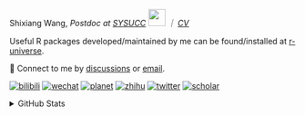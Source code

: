 
<p>Shixiang Wang, <em>Postdoc at <a href="https://sysucc.org.cn/">SYSUCC</a> <img src="https://media.giphy.com/media/WUlplcMpOCEmTGBtBW/giphy.gif" width="30">  ｜ <a href="https://shixiangwang.github.io/cv-shixiang/">CV</a>
</em></p>

Useful R packages developed/maintained by me can be found/installed at [r-universe](https://shixiangwang.r-universe.dev/).

💬 Connect to me by
[discussions](https://github.com/ShixiangWang/self-study/discussions) or [email](mailto:shixiang1994wang@gmail.com). 

[![bilibili](https://img.shields.io/badge/王诗翔-B站-yellow)](https://space.bilibili.com/11553374) [![wechat](https://img.shields.io/badge/王诗翔-微信公众号-important)](https://shixiangwang.github.io/home/logo/qrcode.jpg) [![planet](https://img.shields.io/badge/王诗翔-知识星球-blueviolet)](https://t.zsxq.com/rBqbIei)  [![zhihu](https://img.shields.io/badge/王诗翔-知乎-blue)](https://www.zhihu.com/people/shixiangwang) [![twitter](https://img.shields.io/badge/WangShxiang-twitter-ff69b4)](https://twitter.com/WangShxiang) [![scholar](https://img.shields.io/badge/ShixiangWang-Scholar-00ffff)](https://scholar.google.com/citations?user=FvNp0NkAAAAJ) 

<details>
 
<summary>GitHub Stats</summary>


<!--START_SECTION:waka-->
**🐱 My GitHub Data** 

> 📦 4.2 MB Used in GitHub's Storage 
 > 
> 🏆 507 Contributions in the Year 2023
 > 
> 🚫 Not Opted to Hire
 > 
> 📜 86 Public Repositories 
 > 
> 🔑 22 Private Repositories 
 > 
**I'm an Early 🐤** 

```text
🌞 Morning                1708 commits        ████░░░░░░░░░░░░░░░░░░░░░   15.08 % 
🌆 Daytime                4605 commits        ██████████░░░░░░░░░░░░░░░   40.65 % 
🌃 Evening                4279 commits        █████████░░░░░░░░░░░░░░░░   37.77 % 
🌙 Night                  737 commits         ██░░░░░░░░░░░░░░░░░░░░░░░   06.51 % 
```
📅 **I'm Most Productive on Wednesday** 

```text
Monday                   1702 commits        ████░░░░░░░░░░░░░░░░░░░░░   15.02 % 
Tuesday                  1955 commits        ████░░░░░░░░░░░░░░░░░░░░░   17.26 % 
Wednesday                2104 commits        █████░░░░░░░░░░░░░░░░░░░░   18.57 % 
Thursday                 1713 commits        ████░░░░░░░░░░░░░░░░░░░░░   15.12 % 
Friday                   1923 commits        ████░░░░░░░░░░░░░░░░░░░░░   16.97 % 
Saturday                 846 commits         ██░░░░░░░░░░░░░░░░░░░░░░░   07.47 % 
Sunday                   1086 commits        ██░░░░░░░░░░░░░░░░░░░░░░░   09.59 % 
```


**I Mostly Code in R** 

```text
R                        80 repos            █████████████░░░░░░░░░░░░   52.29 % 
HTML                     22 repos            ████░░░░░░░░░░░░░░░░░░░░░   14.38 % 
Shell                    9 repos             █░░░░░░░░░░░░░░░░░░░░░░░░   05.88 % 
Rust                     2 repos             ░░░░░░░░░░░░░░░░░░░░░░░░░   01.31 % 
TypeScript               1 repo              ░░░░░░░░░░░░░░░░░░░░░░░░░   00.65 % 
```




 Last Updated on 17/05/2023 18:55:15 UTC
<!--END_SECTION:waka-->

> These Readme stats are generated using github action [awesome-readme-stats](https://github.com/anmol098/waka-readme-stats)

-----

**NOTE: Top languages does not indicate my skill level or anything like that. It is just a metric of which languages have been hosted by me on GitHub based on the usage across repositories.**

</details>
